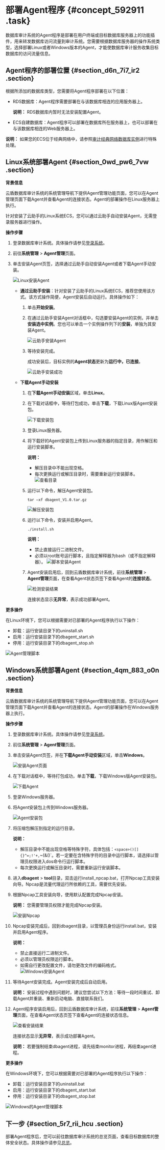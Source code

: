 # 部署Agent程序 {#concept_592911 .task}

数据库审计系统的Agent程序是部署在用户终端或目标数据库服务器上的功能插件，用来转发数据库访问流量到审计系统。您需要根据数据库服务器的操作系统类型，选择部署Linux或者Windows版本的Agent，才能使数据库审计服务收集目标数据库的访问流量信息。

## Agent程序的部署位置 {#section_d6n_7i7_ir2 .section}

根据所添加的数据库类型，您需要将Agent程序部署在以下位置：

-   RDS数据库：Agent程序需要部署在与该数据库相连的应用服务器上。

    **说明：** RDS数据库内暂时无法安装配置Agent。

-   ECS自建数据库：Agent程序可以部署在数据库所在服务器上，也可以部署在与该数据库相连的Web服务器上。

**说明：** 如果您的ECS位于经典网络中，请参照[审计经典网络数据库实例](cn.zh-CN/用户指南（C100）/审计经典网络数据库实例.md#)进行特殊处理。

## Linux系统部署Agent {#section_0wd_pw6_7vw .section}

**背景信息**

云盾数据库审计系统的系统管理导航下提供Agent管理功能页面，您可以在Agent管理页面下载Agent并查看Agent的连接状态。Agent的部署操作在Linux服务器上执行。

针对安装了云助手的Linux系统ECS，您可以通过云助手自动安装Agent，无需登录服务器进行操作。

**操作步骤**

1.  登录数据库审计系统。具体操作请参见[登录系统](cn.zh-CN/用户指南（C100）/登录系统.md#)。
2.  前往**系统管理** \> **Agent管理**页面。
3.  单击安装Agent页签，选择通过云助手自动安装Agent或者下载Agent手动安装。 

    ![Linux安装Agent](http://static-aliyun-doc.oss-cn-hangzhou.aliyuncs.com/assets/img/475372/156801423149330_zh-CN.png)

    -   **通过云助手安装**：针对安装了云助手的Linux系统ECS，推荐您使用该方式。该方式操作简便，Agent安装后自动运行。具体操作如下：
        1.  单击**开始安装**。
        2.  在通过云助手安装Agent对话框中，勾选要安装Agent的实例，并单击**安装选中实例**。您也可以单击一个实例操作列下的**安装**，单独为其安装Agent。

            ![云助手安装Agent](http://static-aliyun-doc.oss-cn-hangzhou.aliyuncs.com/assets/img/475372/156801423149331_zh-CN.png)

        3.  等待安装完成。

            成功安装后，目标实例的**Agent状态**更新为**运行中，已连接**。

            ![云助手安装成功](http://static-aliyun-doc.oss-cn-hangzhou.aliyuncs.com/assets/img/475372/156801423149332_zh-CN.png)

    -   **下载Agent手动安装** 
        1.  在**下载Agent手动安装**区域，单击**Linux**。
        2.  在下载对话框中，等待打包成功，单击**下载**，下载Linux版Agent安装包。

            ![下载安装包](http://static-aliyun-doc.oss-cn-hangzhou.aliyuncs.com/assets/img/475372/156801423149333_zh-CN.png)

        3.  登录Linux服务器。
        4.  将下载好的Agent安装包上传到Linux服务器的指定目录，用作解压和运行安装脚本。

            **说明：** 

            -   解压目录中不能出现空格。
            -   每次更换运行或解压目录时，需要重新运行安装脚本。
            ![查看目录](http://static-aliyun-doc.oss-cn-hangzhou.aliyuncs.com/assets/img/475372/156801423149334_zh-CN.png)

        5.  运行以下命令，解压Agent安装包。

            ``` {#codeblock_p4y_5x8_vv5}
            tar –xf dbagent_V1.0.tar.gz
            ```

            ![解压安装包](http://static-aliyun-doc.oss-cn-hangzhou.aliyuncs.com/assets/img/475372/156801423149335_zh-CN.png)

        6.  运行以下命令，安装并启用Agent。

            ``` {#codeblock_z4n_v66_vnu}
            ./install.sh
            ```

            **说明：** 

            -   禁止直接运行二进制文件。
            -   必须以root账号运行脚本，且指定解释器为bash（或不指定解释器）。
            ![脚本安装Agent](http://static-aliyun-doc.oss-cn-hangzhou.aliyuncs.com/assets/img/475372/156801423149336_zh-CN.png)

        7.  Agent安装启用后，回到云盾数据库审计系统，前往**系统管理** \> **Agent管理**页面，在查看Agent状态页签下查看Agent的**连接状态**。

            ![检测安装结果](http://static-aliyun-doc.oss-cn-hangzhou.aliyuncs.com/assets/img/475372/156801423149337_zh-CN.png)

            连接状态显示**无异常**，表示成功部署Agent。


**更多操作**

在Linux环境下，您可以根据需要对已部署的Agent程序执行以下操作：

-   卸载：运行安装目录下的uninstall.sh
-   启用：运行安装目录下的dbagent\_start.sh
-   停用：运行安装目录下的dbagent\_stop.sh

![Agent管理脚本](http://static-aliyun-doc.oss-cn-hangzhou.aliyuncs.com/assets/img/475372/156801423249342_zh-CN.png)

## Windows系统部署Agent {#section_4qm_883_o0n .section}

**背景信息**

云盾数据库审计系统的系统管理导航下提供Agent管理功能页面，您可以在Agent管理页面下载Agent并查看Agent的连接状态。Agent的部署操作在Windows服务器上执行。

**操作步骤**

1.  登录数据库审计系统。具体操作请参见[登录系统](cn.zh-CN/用户指南（C100）/登录系统.md#)。
2.  前往**系统管理** \> **Agent管理**页面。
3.  单击安装Agent页签，并在**下载Agent手动安装**区域，单击**Windows**。 

    ![安装Agent页面](http://static-aliyun-doc.oss-cn-hangzhou.aliyuncs.com/assets/img/475372/156801423149330_zh-CN.png)

4.  在下载对话框中，等待打包成功，单击**下载**，下载Windows版Agent安装包。 

    ![下载Agent](http://static-aliyun-doc.oss-cn-hangzhou.aliyuncs.com/assets/img/475372/156801423149333_zh-CN.png)

5.  登录Windows服务器。
6.  将Agent安装包上传到Windows服务器。 

    ![Agent安装包](http://static-aliyun-doc.oss-cn-hangzhou.aliyuncs.com/assets/img/475372/156801423249338_zh-CN.png)

7.  将压缩包解压到指定的运行目录。 

    **说明：** 

    -   解压目录中不能出现空格等特殊字符，具体包括：`<space>()[]{}^=;!'+,`~(&()`。若一定要在含特殊字符的目录中运行脚本，请选择以管理员权限进入dos命令行运行脚本。
    -   每次更换运行或解压目录时，需要重新运行安装脚本。
8.  进入**dbagent** \> **tool**目录，双击运行install\_npcap.bat，打开Npcap工具安装向导。Npcap是流量代理运行所依赖的工具，需要优先安装。
9.  根据Npcap工具安装向导，使用默认配置完成Npcap安装。 

    **说明：** 您需要管理员权限才能完成Npcap安装。

    ![安装Npcap](http://static-aliyun-doc.oss-cn-hangzhou.aliyuncs.com/assets/img/475372/156801423249339_zh-CN.png)

10. Npcap安装完成后，回到dbagent目录，以管理员身份运行install.bat，安装并启用Agent程序。 

    **说明：** 

    -   禁止直接运行二进制文件。
    -   必须以管理员权限运行脚本。
    -   如需自行更改配置文件，请勿更改文件的编码格式。
    ![Windows安装Agent](http://static-aliyun-doc.oss-cn-hangzhou.aliyuncs.com/assets/img/475372/156801423249340_zh-CN.png)

11. 等待Agent安装完成。Agent安装完成后自动启用。 

    **说明：** 安装过程中遇到问题时，建议您尝试以下方法：等待一段时间重试、卸载Agent并重装、重新启动电脑、直接联系我们。

12. Agent程序安装启用后，回到云盾数据库审计系统，前往**系统管理** \> **Agent管理**页面，在查看Agent状态页签下查看Agent的连接状态信息。 

    ![查看安装结果](http://static-aliyun-doc.oss-cn-hangzhou.aliyuncs.com/assets/img/475372/156801423149337_zh-CN.png)

    连接状态显示**无异常**，表示成功部署Agent。

    **说明：** 若要强制结束dbagent进程，请先结束monitor进程，再结束agent进程。


**更多操作**

在Windows环境下，您可以根据需要对已部署的Agent程序执行以下操作：

-   卸载：运行安装目录下的uninstall.bat
-   启用：运行安装目录下的dbagent\_start.bat
-   停用：运行安装目录下的dbagent\_stop.bat

![Windows的Agent管理脚本](http://static-aliyun-doc.oss-cn-hangzhou.aliyuncs.com/assets/img/475372/156801423249341_zh-CN.png)

## 下一步 {#section_5r7_rii_hcu .section}

部署Agent程序后，您可以前往数据库审计系统的总览页面，查看目标数据库的整体安全状态。具体操作请参见[总览](cn.zh-CN/用户指南（C100）/总览.md#)。

